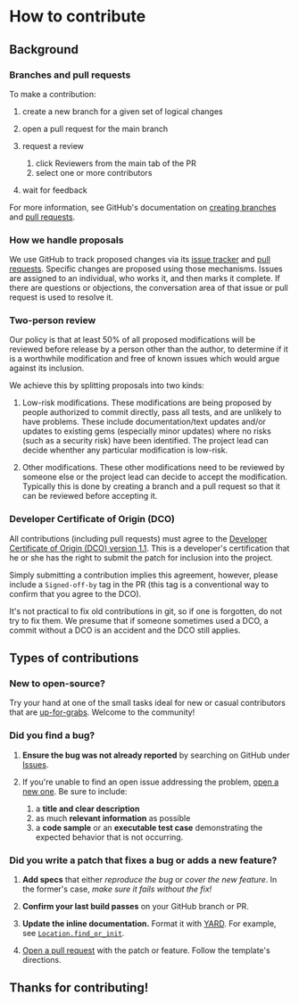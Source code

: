 # How to contribute

## Background

### Branches and pull requests

To make a contribution:

1. create a new branch for a given set of logical changes

2. open a pull request for the main branch

3. request a review
    1. click Reviewers from the main tab of the PR
    2. select one or more contributors

4. wait for feedback

For more information, see GitHub's documentation on [creating branches](https://help.github.com/articles/creating-and-deleting-branches-within-your-repository) and [pull requests](https://docs.github.com/en/pull-requests/collaborating-with-pull-requests/proposing-changes-to-your-work-with-pull-requests/about-pull-requests).

### How we handle proposals

We use GitHub to track proposed changes via its [issue tracker](https://github.com/FoveaCentral/vaccinesignup/issues) and [pull requests](https://github.com/FoveaCentral/vaccinesignup/pulls). Specific changes are proposed using those mechanisms. Issues are assigned to an individual, who works it, and then marks it complete. If there are questions or objections, the conversation area of that issue or pull request is used to resolve it.

### Two-person review

Our policy is that at least 50% of all proposed modifications will be reviewed before release by a person other than the author, to determine if it is a worthwhile modification and free of known issues which would argue against its inclusion.

We achieve this by splitting proposals into two kinds:

1. Low-risk modifications. These modifications are being proposed by people authorized to commit directly, pass all tests, and are unlikely to have problems. These include documentation/text updates and/or updates to existing gems (especially minor updates) where no risks (such as a security risk) have been identified. The project lead can decide whenther any particular modification is low-risk.

2. Other modifications. These other modifications need to be reviewed by someone else or the project lead can decide to accept the modification. Typically this is done by creating a branch and a pull request so that it can be reviewed before accepting it.

### Developer Certificate of Origin (DCO)

All contributions (including pull requests) must agree to the [Developer Certificate of Origin (DCO) version 1.1](https://developercertificate.org). This is a developer's certification that he or she has the right to submit the patch for inclusion into the project.

Simply submitting a contribution implies this agreement, however, please include a `Signed-off-by` tag in the PR (this tag is a conventional way to confirm that you agree to the DCO).

It's not practical to fix old contributions in git, so if one is forgotten, do not try to fix them. We presume that if someone sometimes used a DCO, a commit without a DCO is an accident and the DCO still applies.

## Types of contributions

### **New to open-source?**

Try your hand at one of the small tasks ideal for new or casual contributors that are [up-for-grabs](https://github.com/FoveaCentral/vaccinesignup/issues?q=is%3Aissue+is%3Aopen+label%3Aup-for-grabs). Welcome to the community!

### **Did you find a bug?**

1. **Ensure the bug was not already reported** by searching on GitHub under [Issues](https://github.com/FoveaCentral/vaccinesignup/issues).

2. If you're unable to find an open issue addressing the problem, [open a new one](https://github.com/FoveaCentral/vaccinesignup/issues/new/choose). Be sure to include:
    1. a **title and clear description**
    2. as much **relevant information** as possible
    3. a **code sample** or an **executable test case** demonstrating the expected behavior that is not occurring.

### **Did you write a patch that fixes a bug or adds a new feature?**

1. **Add specs** that either *reproduce the bug* or *cover the new feature*. In the former's case, *make sure it fails without the fix!*

2. **Confirm your last build passes** on your GitHub branch or PR.

3. **Update the inline documentation.** Format it with [YARD](https://www.rubydoc.info/gems/yard/file/docs/GettingStarted.md). For example, see [`Location.find_or_init`](../app/models/location.rb).

4. [Open a pull request](https://github.com/FoveaCentral/vaccinesignup/compare) with the patch or feature. Follow the template's directions.

## Thanks for contributing!
